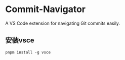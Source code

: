 # Commit-Navigator
A VS Code extension for navigating Git commits easily.

## 安装vsce
```shell
pnpm install -g vsce
```